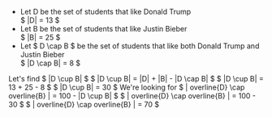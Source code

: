 <ul>
<li> Let D be the set of students that like Donald Trump <br/> 
$ |D| = 13 $
	<li> Let B be the set of students that like Justin Bieber <br/> 
	      $ |B| = 25 $
	<li> Let $ D \cap B $ be the set of students that like both Donald Trump and Justin Bieber <br/> 
	      $ |D \cap B| = 8 $
</ul>
Let's find $ |D \cup B| $ 
$ |D \cup B| = |D| + |B| - |D \cap B| $ 
$ |D \cup B| = 13 + 25 - 8 $ 
$ |D \cup B| = 30 $ 
We're looking for $ | overline{D} \cap overline{B} | = 100 - |D \cup B| $ 
$ | overline{D} \cap overline{B} | = 100 - 30 $ 
$ | overline{D} \cap overline{B} | = 70 $
